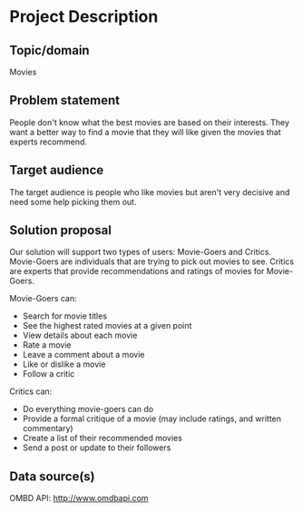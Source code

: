 # Project Description

## Topic/domain
Movies

## Problem statement
People don't know what the best movies are based on their interests. They want a better way to find a movie that they will like given the movies that experts recommend.

## Target audience
The target audience is people who like movies but aren't very decisive and need some help picking them out.

## Solution proposal
Our solution will support two types of users: Movie-Goers and Critics. Movie-Goers are individuals that are trying to pick out movies to see. Critics are experts that provide recommendations and ratings of movies for Movie-Goers.

Movie-Goers can:
- Search for movie titles
- See the highest rated movies at a given point
- View details about each movie
- Rate a movie
- Leave a comment about a movie
- Like or dislike a movie
- Follow a critic 

Critics can:
- Do everything movie-goers can do 
- Provide a formal critique of a movie (may include ratings, and written commentary)
- Create a list of their recommended movies
- Send a post or update to their followers

## Data source(s)
OMBD API: http://www.omdbapi.com
